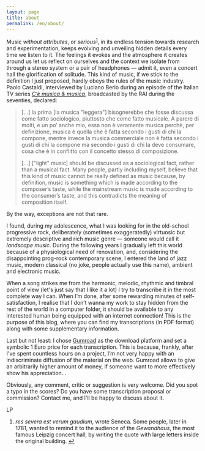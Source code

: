 ```yaml
---
layout: page
title: about
permalink: /en/about/
---
```


Music *without attributes*, or *serious*<sup><a href="#fn1"
id="ref1">1</a></sup>, in its endless tension towards research and
experimentation, keeps evolving and unveiling hidden details every time we
listen to it. The feelings it evokes and the atmosphere it creates around us
let us reflect on ourselves and the context we isolate from through a stereo
system or a pair of headphones — admit it, even a concert hall the
glorification of solitude.  This kind of music, if we stick to the definition I
just proposed, hardly obeys the rules of the music industry. Paolo Castaldi,
interviewed by Luciano Berio during an episode of the Italian TV series [*C’è
musica & musica*](https://www.raiplay.it/programmi/cemusicaemusica/),
broadcasted by the RAI during the seventies, declared:

> [...] la prima [la musica "leggera"] bisognerebbe che fosse discussa come
> fatto sociologico, piuttosto che come fatto musicale. A parere di molti, e un
> po’ anche mio, essa non è veramente musica perchè, per definizione, musica è
> quella che è fatta secondo i gusti di chi la compone, mentre invece la musica
> commerciale non è fatta secondo i gusti di chi la compone ma secondo i gusti
> di chi la deve consumare, cosa che è in conflitto con il concetto stesso di
> composizione.
>
> [...] ["light" music] should be discussed as a sociological fact, rather than
> a musical fact. Many people, partly including myself, believe that this kind
> of music cannot be really defined as music because, by definition, music is
> something which is made according to the composer’s taste, while the
> mainstream music is made according to the consumer’s taste, and this
> contradicts the meaning of composition itself.

By the way, exceptions are not that rare.

I found, during my adolescence, what I was looking for in the old-school
progressive rock, deliberately (sometimes exaggeratedly) virtuosic but
extremely descriptive and rich music genre — someone would call it *landscape
music*.  During the following years I gradually left this world because of a
physiological need of renovation, and, considering the disappointing prog-rock
contemporary scene, I entered the land of jazz music, modern classical (no
joke, people actually use this name), ambient and electronic music.

When a song strikes me from the harmonic, melodic, rhythmic and timbral point
of view (let's just say that I like it a lot) I try to transcribe it in the
most complete way I can. When I’m done, after some rewarding minutes of
self-satisfaction, I realise that I don’t wanna my work to stay hidden from the
rest of the world in a computer folder, it should be available to any
interested human being equipped with an internet connection! This is the
purpose of this blog, where you can find my transcriptions (in PDF format) along
with some supplementary information.

Last but not least: I chose [Gumroad](http://www.gumroad.com) as the download
platform and set a symbolic 1 Euro price for each transcription. This is
because, frankly, after I've spent countless hours on a project, I’m not very
happy with an indiscriminate diffusion of the material on the web. Gumroad
allows to give an arbitrarily higher amount of money, if someone want to more
effectively show his appreciation...

Obviously, any comment, critic or suggestion is very welcome. Did you spot a
typo in the scores? Do you have some transcription proposal or commission?
Contact me, and I'll be happy to discuss about it.

LP

<ol>
    <li id="fn1" class="footnote">
        <em>res severa est verum gaudium</em>, wrote Seneca. Some people, later
        in 1781, wanted to remind it to the audience of the
        <em>Gewandhaus</em>, the most famous Leipzig concert hall, by writing
        the quote with large letters inside the original building. <a
        href="#ref1" title="Jump back to footnote 1 in the text.">↩</a>
    </li>
</ol>

<!-- vim: set tw=79 spell spelllang=en: -->

